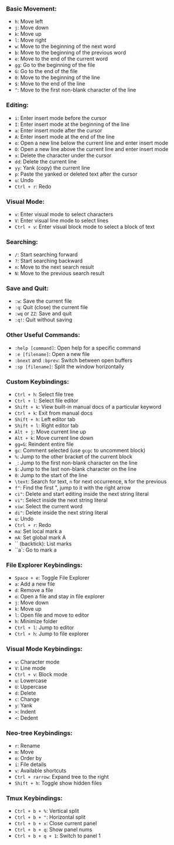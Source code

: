 ### Basic Movement:

- `h`: Move left
- `j`: Move down
- `k`: Move up
- `l`: Move right
- `w`: Move to the beginning of the next word
- `b`: Move to the beginning of the previous word
- `e`: Move to the end of the current word
- `gg`: Go to the beginning of the file
- `G`: Go to the end of the file
- `0`: Move to the beginning of the line
- `$`: Move to the end of the line
- `^`: Move to the first non-blank character of the line

### Editing:

- `i`: Enter insert mode before the cursor
- `I`: Enter insert mode at the beginning of the line
- `a`: Enter insert mode after the cursor
- `A`: Enter insert mode at the end of the line
- `o`: Open a new line below the current line and enter insert mode
- `O`: Open a new line above the current line and enter insert mode
- `x`: Delete the character under the cursor
- `dd`: Delete the current line
- `yy`: Yank (copy) the current line
- `p`: Paste the yanked or deleted text after the cursor
- `u`: Undo
- `Ctrl + r`: Redo

### Visual Mode:

- `v`: Enter visual mode to select characters
- `V`: Enter visual line mode to select lines
- `Ctrl + v`: Enter visual block mode to select a block of text

### Searching:

- `/`: Start searching forward
- `?`: Start searching backward
- `n`: Move to the next search result
- `N`: Move to the previous search result

### Save and Quit:

- `:w`: Save the current file
- `:q`: Quit (close) the current file
- `:wq` or `ZZ`: Save and quit
- `:q!`: Quit without saving

### Other Useful Commands:

- `:help [command]`: Open help for a specific command
- `:e [filename]`: Open a new file
- `:bnext` and `:bprev`: Switch between open buffers
- `:sp [filename]`: Split the window horizontally

### Custom Keybindings:

- `Ctrl + h`: Select file tree
- `Ctrl + l`: Select file editor
- `Shift + k`: View built-in manual docs of a particular keyword
- `Ctrl + k`: Exit from manual docs
- `Shift + h`: Left editor tab
- `Shift + l`: Right editor tab
- `Alt + j`: Move current line up
- `Alt + k`: Move current line down
- `gg=G`: Reindent entire file
- `gc`: Comment selected (use `gcgc` to uncomment block)
- `%`: Jump to the other bracket of the current block
- `_`: Jump to the first non-blank character on the line
- `$`: Jump to the last non-blank character on the line
- `0`: Jump to the start of the line
- `\text`: Search for text, `n` for next occurrence, `N` for the previous
- `f"`: Find the first ", jump to it with the right arrow
- `ci"`: Delete and start editing inside the next string literal
- `vi"`: Select inside the next string literal
- `viw`: Select the current word
- `di"`: Delete inside the next string literal
- `u`: Undo
- `Ctrl + r`: Redo
- `ma`: Set local mark a
- `mA`: Set global mark A
- `` (backtick): List marks
- ``a`: Go to mark a

### File Explorer Keybindings:

- `Space + e`: Toggle File Explorer
- `a`: Add a new file
- `d`: Remove a file
- `o`: Open a file and stay in file explorer
- `j`: Move down
- `k`: Move up
- `l`: Open file and move to editor
- `h`: Minimize folder
- `Ctrl + l`: Jump to editor
- `Ctrl + h`: Jump to file explorer

### Visual Mode Keybindings:

- `v`: Character mode
- `V`: Line mode
- `Ctrl + v`: Block mode
- `u`: Lowercase
- `U`: Uppercase
- `d`: Delete
- `c`: Change
- `y`: Yank
- `>`: Indent
- `<`: Dedent

### Neo-tree Keybindings:

- `r`: Rename
- `m`: Move
- `o`: Order by
- `i`: File details
- `v`: Available shortcuts
- `Ctrl + rarrow`: Expand tree to the right
- `Shift + h`: Toggle show hidden files

### Tmux Keybindings:

- `Ctrl + b + %`: Vertical split
- `Ctrl + b + "`: Horizontal split
- `Ctrl + b + x`: Close current panel
- `Ctrl + b + q`: Show panel nums
- `Ctrl + b + q + 1`: Switch to panel 1
